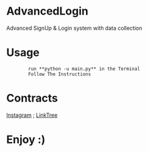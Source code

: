 # AdvancedLogin

Advanced SignUp & Login system with data collection

# Usage 
```     Download it
        run **python -u main.py** in the Terminal
        Follow The Instructions 
```
# Contracts
[Instagram](https://www.instagram.com/tousif.nehal/) ;
[LinkTree](https://linktr.ee/tousifnehal)
# Enjoy :)